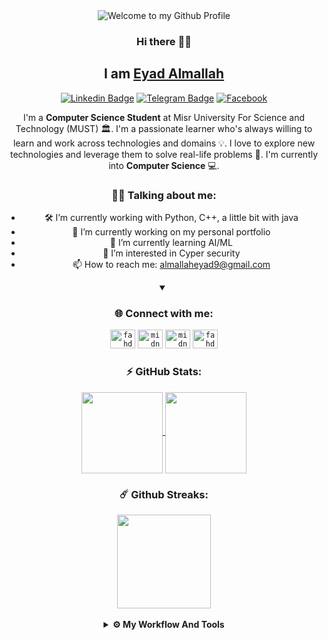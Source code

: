 <div align="center">
  <img src="https://media2.giphy.com/media/qgQUggAC3Pfv687qPC/giphy.gif?cid=ecf05e47tlgu6ruohynph3m6pcgukzjqzvkdx6s05bvslib7&rid=giphy.gif&ct=g" style="max-width: 100%;" alt="Welcome to my Github Profile" />
	
### Hi there 👋🏻
## I am [Eyad Almallah](https://github.com/vSkipv)	
[![Linkedin Badge](https://img.shields.io/badge/-LinkedIn-0e76a8?style=flat-square&logo=Linkedin&logoColor=white)](https://www.linkedin.com/in/eyad-almallah-a7188b233/)
[![Telegram Badge](https://img.shields.io/badge/-Telegram-0088cc?style=flat-square&logo=Telegram&logoColor=white)](https://t.me/EyadAlmallah)
[![Facebook](https://img.shields.io/badge/Facebook-%231877F2.svg?style=for-the-square&logo=Facebook&logoColor=white)](https://www.facebook.com/eyad.almallah99)

  
I'm a **Computer Science Student** at Misr University For Science and Technology (MUST) 🏛. I'm a passionate learner who's always willing to learn and work across technologies and domains 💡. I love to explore new technologies and leverage them to solve real-life problems 🔭. I'm currently into **Computer Science** 💻.

### 👨‍💻 Talking about me:  

- 🛠 I’m currently working with Python, C++, a little bit with java
- 🔭 I’m currently working on my personal portfolio 
- 🌱 I’m currently learning AI/ML
- 👀 I’m interested in Cyper security 
- 📫 How to reach me: almallaheyad9@gmail.com

<details open><summary><h3 align="center">🌐 Connect with me:</h3></summary>
<code><a href="https://www.linkedin.com/in/eyad-almallah-a7188b233/" target="_blank"><img src="https://raw.githubusercontent.com/rahuldkjain/github-profile-readme-generator/master/src/images/icons/Social/linked-in-alt.svg" alt="fahd-seddik" height="30" width="40" /></a></code>
<code><a href="https://codeforces.com/profile/EyadAlmallah" target="blank"><img src="https://raw.githubusercontent.com/rahuldkjain/github-profile-readme-generator/master/src/images/icons/Social/codeforces.svg" alt="midniterayz" height="30" width="40" /></a></code>
<code><a href="https://leetcode.com/EyadAlmallah/" target="blank"><img src="https://raw.githubusercontent.com/rahuldkjain/github-profile-readme-generator/master/src/images/icons/Social/leet-code.svg" alt="midniterayz" height="30" width="40" /></a></code>
<code><a href="https://www.hackerrank.com/EyadAlmallah" target="blank"><img src="https://raw.githubusercontent.com/rahuldkjain/github-profile-readme-generator/master/src/images/icons/Social/hackerrank.svg" alt="fahd_seddik02" height="30" width="40" /></a></code>	
  </details>
  
### ⚡ GitHub Stats:
<div align="center">
<a href="https://github.com/vSkipv">
  <img align="center" height="130em" src="https://github-readme-stats-khaki-six.vercel.app//api?username=vSkipv&count_private=true&show_icons=true&theme=dark&hide=prs,issues&include_all_commits=true" />
</a>
<a href="https://github.com/vSkipv">
  <img align="center" height="130em" src="https://github-readme-stats-khaki-six.vercel.app//api/top-langs/?username=vSkipv&layout=compact&theme=dark&langs_count=6&exclude_repo=Deep-Learning-Specialization-Coursera,MachineLearning-StanfordOnline,CS50AI,kaggle,MLH-GHW-Video-Game&hide=html,Jupyter%20Notebook,makefile,css,makefile,Roff" />
</a>
</div>

  
### ☄️ Github Streaks:
<div align="center">
	<a href="https://github.com/vSkipv">
	  <img align="center" height="150em" src="http://github-readme-streak-stats.herokuapp.com?user=vSkipv&theme=dark&date_format=M%20j%5B%2C%20Y%5D" />
	</a>
</div>

<br/>

<details>	
  <br />
	
<summary><b>⚙️ My Workflow And Tools</b></summary>
  	<ul>
  	  <li><b>OS:</b> Windows 11 & Linux ubuntu</li>
	    <li><b>Laptop: </b> HP Laptop 15-dw3010nx (i5)</li>
	    <li><b>PC: </b> Intel Core I7, 16GB Ram, GTX 1060 </li>
  	  <li><b>Browser: </b> Chrome </li>
	    <li><b>Terminal: </b> Powershell, ZSH </li>
	    <li><b>Code Editor:</b> Clion & VSCODE </li>
	  </ul>	
</details>


  <br/>

